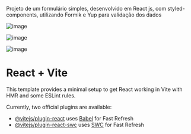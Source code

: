 Projeto de um formulário simples, desenvolvido em React js, com styled-components, utilizando Formik e Yup para validação dos dados

![image](https://github.com/professorjonathan/projeto_react_form_formik_yup/assets/115835116/4d52d48c-8051-4302-b738-b0d17f301353)

![image](https://github.com/professorjonathan/projeto_react_form_formik_yup/assets/115835116/3130ffb3-1c8f-48b2-85e5-fafecda81031)

![image](https://github.com/professorjonathan/projeto_react_form_formik_yup/assets/115835116/14a59ff6-9da9-4819-b4b3-a763550da332)


# React + Vite

This template provides a minimal setup to get React working in Vite with HMR and some ESLint rules.

Currently, two official plugins are available:

- [@vitejs/plugin-react](https://github.com/vitejs/vite-plugin-react/blob/main/packages/plugin-react/README.md) uses [Babel](https://babeljs.io/) for Fast Refresh
- [@vitejs/plugin-react-swc](https://github.com/vitejs/vite-plugin-react-swc) uses [SWC](https://swc.rs/) for Fast Refresh
